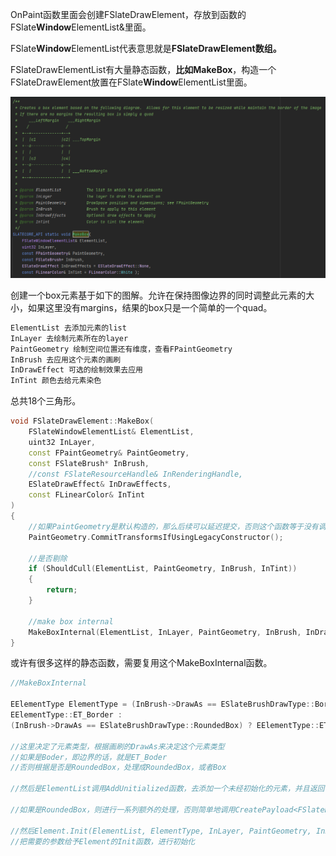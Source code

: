 OnPaint函数里面会创建FSlateDrawElement，存放到函数的FSlate**Window**ElementList&里面。



FSlate**Window**ElementList代表意思就是**FSlateDrawElement数组。**



FSlateDrawElementList有大量静态函数，**比如MakeBox**，构造一个FSlateDrawElement放置在FSlate**Window**ElementList里面。



![](Image/渲染流程/image-20221212233054776.png)

创建一个box元素基于如下的图解。允许在保持图像边界的同时调整此元素的大小，如果这里没有margins，结果的box只是一个简单的一个quad。



```c++
ElementList 去添加元素的list
InLayer 去绘制元素所在的layer
PaintGeometry 绘制空间位置还有维度，查看FPaintGeometry
InBrush 去应用这个元素的画刷
InDrawEffect 可选的绘制效果去应用
InTint 颜色去给元素染色
```



总共18个三角形。



```c++
void FSlateDrawElement::MakeBox(
	FSlateWindowElementList& ElementList,
	uint32 InLayer,
	const FPaintGeometry& PaintGeometry,
	const FSlateBrush* InBrush,
	//const FSlateResourceHandle& InRenderingHandle,
	ESlateDrawEffect& InDrawEffects,
	const FLinearColor& InTint
)
{
    //如果PaintGeometry是默认构造的，那么后续可以延迟提交，否则这个函数等于没有调用
	PaintGeometry.CommitTransformsIfUsingLegacyConstructor();

    //是否剔除
	if (ShouldCull(ElementList, PaintGeometry, InBrush, InTint))
	{
		return;
	}

    //make box internal
	MakeBoxInternal(ElementList, InLayer, PaintGeometry, InBrush, InDrawEffects, InTint);
}
```



或许有很多这样的静态函数，需要复用这个MakeBoxInternal函数。



```c++
//MakeBoxInternal

EElementType ElementType = (InBrush->DrawAs == ESlateBrushDrawType::Border) ?
EElementType::ET_Border : 
(InBrush->DrawAs == ESlateBrushDrawType::RoundedBox) ? EElementType::ET_RoundedBox : EElementType::ET_Box;

//这里决定了元素类型，根据画刷的DrawAs来决定这个元素类型
//如果是Boder，即边界的话，就是ET_Boder
//否则根据是否是RoundedBox，处理成RoundedBox，或者Box

//然后是ElementList调用AddUnitialized函数，去添加一个未经初始化的元素，并且返回

//如果是RoundedBox，则进行一系列额外的处理，否则简单地调用CreatePayload<FSlateBoxPayload>(Element)

//然后Element.Init(ElementList, ElementType, InLayer, PaintGeometry, InDrawEffects);
//把需要的参数给予Element的Init函数，进行初始化
```

















